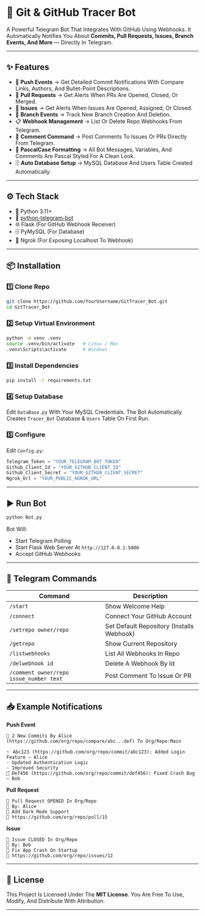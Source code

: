 # 📌 Git & GitHub Tracer Bot

A Powerful Telegram Bot That Integrates With GitHub Using Webhooks.
It Automatically Notifies You About **Commits, Pull Requests, Issues, Branch Events, And More** — Directly In Telegram.

---

## ✨ Features

* 🔨 **Push Events** → Get Detailed Commit Notifications With Compare Links, Authors, And Bullet-Point Descriptions.
* 🔀 **Pull Requests** → Get Alerts When PRs Are Opened, Closed, Or Merged.
* 🐞 **Issues** → Get Alerts When Issues Are Opened, Assigned, Or Closed.
* 🌱 **Branch Events** → Track New Branch Creation And Deletion.
* 📋 **Webhook Management** → List Or Delete Repo Webhooks From Telegram.
* 💬 **Comment Command** → Post Comments To Issues Or PRs Directly From Telegram.
* 🔗 **PascalCase Formatting** → All Bot Messages, Variables, And Comments Are Pascal Styled For A Clean Look.
* 🗄 **Auto Database Setup** → MySQL Database And Users Table Created Automatically.

---

## ⚙️ Tech Stack

* 🐍 Python 3.11+
* 🤖 [python-telegram-bot](https://python-telegram-bot.org/)
* 🌐 Flask (For GitHub Webhook Receiver)
* 🗄 PyMySQL (For Database)
* 🚀 Ngrok (For Exposing Localhost To Webhook)

---

## 📦 Installation

### 1️⃣ Clone Repo

```bash
git clone https://github.com/YourUsername/GitTracer_Bot.git
cd GitTracer_Bot
```

### 2️⃣ Setup Virtual Environment

```bash
python -m venv .venv
source .venv/bin/activate   # Linux / Mac
.venv\Scripts\activate      # Windows
```

### 3️⃣ Install Dependencies

```bash
pip install -r requirements.txt
```

### 4️⃣ Setup Database

Edit `DataBase.py` With Your MySQL Credentials.
The Bot Automatically Creates `Tracer_Bot` Database & `Users` Table On First Run.

### 5️⃣ Configure

Edit `Config.py`:

```python
Telegram_Token = "YOUR_TELEGRAM_BOT_TOKEN"
Github_Client_Id = "YOUR_GITHUB_CLIENT_ID"
Github_Client_Secret = "YOUR_GITHUB_CLIENT_SECRET"
Ngrok_Url = "YOUR_PUBLIC_NGROK_URL"
```

---

## ▶️ Run Bot

```bash
python Bot.py
```

Bot Will:

* Start Telegram Polling
* Start Flask Web Server At `http://127.0.0.1:5000`
* Accept GitHub Webhooks

---

## 📌 Telegram Commands

| Command                                 | Description                               |
| --------------------------------------- | ----------------------------------------- |
| `/start`                                | Show Welcome Help                         |
| `/connect`                              | Connect Your GitHub Account               |
| `/setrepo owner/repo`                   | Set Default Repository (Installs Webhook) |
| `/getrepo`                              | Show Current Repository                   |
| `/listwebhooks`                         | List All Webhooks In Repo                 |
| `/delwebhook id`                        | Delete A Webhook By Id                    |
| `/comment owner/repo issue_number text` | Post Comment To Issue Or PR               |

---

## 📥 Example Notifications

**Push Event**

```
🔨 2 New Commits By Alice (https://github.com/org/repo/compare/abc...def) To Org/Repo:Main

✨ Abc123 (https://github.com/org/repo/commit/abc123): Added Login Feature — Alice
- Updated Authentication Logic
- Improved Security
🐛 Def456 (https://github.com/org/repo/commit/def456): Fixed Crash Bug — Bob
```

**Pull Request**

```
🔀 Pull Request OPENED In Org/Repo
👤 By: Alice
📝 Add Dark Mode Support
🔗 https://github.com/org/repo/pull/15
```

**Issue**

```
🐞 Issue CLOSED In Org/Repo
👤 By: Bob
📝 Fix App Crash On Startup
🔗 https://github.com/org/repo/issues/12
```

---

## 📜 License

This Project Is Licensed Under The **MIT License**.
You Are Free To Use, Modify, And Distribute With Attribution.

---